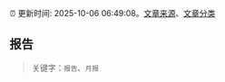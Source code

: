 :alarm_clock: 更新时间: 2025-10-06 06:49:08。[文章来源](/README.md)、[文章分类](/TAGS.md)

## 报告


> 关键字：`报告`、`月报`



